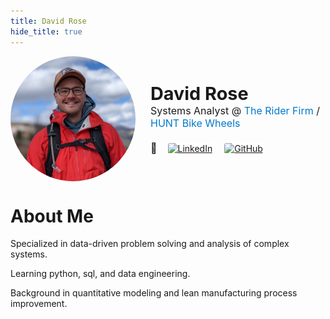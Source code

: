 ```yaml
---
title: David Rose
hide_title: true
---
```


<div style="display: flex; align-items: center; gap: 1.5rem; margin-bottom: 2rem;">
  <img 
    src="https://raw.githubusercontent.com/davidsrrose/davidsrrose/refs/heads/dev/media/david_rose_headshot.jpg" 
    alt="David" 
    style="width: 200px; height: 200px; border-radius: 50%;"
  >
  <div>
    <h2 style="margin: 0; font-size: 1.8rem;">David Rose</h2>
    <p style="margin: 0; font-size: 1rem;">
      Systems Analyst @ 
      <a href="https://www.theriderfirm.cc/" target="_blank" style="color: #007acc; text-decoration: none;">The Rider Firm</a> /
      <a href="https://us.huntbikewheels.com/" target="_blank" style="color: #007acc; text-decoration: none;">HUNT Bike Wheels</a>
    </p>
    <p style="margin: 0; font-size: 1rem;">
      <br>
    </p>
    <div style="display: flex; gap: 15px; align-items: center;">
      <!-- Link emoji placed as standalone, not clickable -->
      <span style="font-size: 1rem;">🔗</span>
      <a href="https://www.linkedin.com/in/davidsrrose/" target="_blank">
        <img src="https://upload.wikimedia.org/wikipedia/commons/thumb/a/aa/LinkedIn_2021.svg/1600px-LinkedIn_2021.svg.png" alt="LinkedIn" style="width: 100px; height: 30px; border: 2px solid rgba(255, 255, 255, 0.5); border-radius: 5px; background-color: white;">
      </a>
      <a href="https://github.com/davidsrrose" target="_blank">
        <img src="https://upload.wikimedia.org/wikipedia/commons/thumb/2/29/GitHub_logo_2013.svg/1599px-GitHub_logo_2013.svg.png" alt="GitHub" style="width: 100px; height: 28px; border: 2px solid rgba(255, 255, 255, 0.5); border-radius: 5px; background-color: white;">
      </a>
    </div>
  </div>
</div>

# About Me

Specialized in data-driven problem solving and analysis of complex systems.

Learning python, sql, and data engineering.

Background in quantitative modeling and lean manufacturing process improvement.
